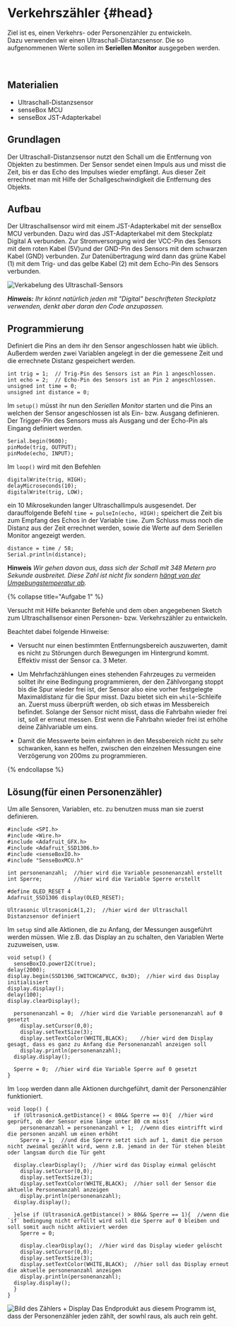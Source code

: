 # Verkehrszähler {#head}

<div class="description">
Ziel ist es, einen Verkehrs- oder Personenzähler zu entwickeln. <br>
Dazu verwenden wir einen Ultraschall-Distanzsensor.
Die so aufgenommenen Werte sollen im <b>Seriellen Monitor</b> ausgegeben werden.
</div>
<div class="line">
    <br>
    <br>
</div>

## Materialien
* Ultraschall-Distanzsensor
* senseBox MCU
* senseBox JST-Adapterkabel

## Grundlagen
Der Ultraschall-Distanzsensor nutzt den Schall um die Entfernung von Objekten zu bestimmen. Der Sensor sendet einen Impuls aus und misst die Zeit, bis er das Echo des Impulses wieder empfängt. Aus dieser Zeit errechnet man mit Hilfe der Schallgeschwindigkeit die Entfernung des Objekts.

## Aufbau
Der Ultraschallsensor wird mit einem JST-Adapterkabel mit der senseBox MCU verbunden. Dazu wird das JST-Adapterkabel mit dem Steckplatz Digital A verbunden.
Zur Stromversorgung wird der VCC-Pin des Sensors mit dem roten Kabel (5V)und der GND-Pin des Sensors mit
dem schwarzen Kabel (GND) verbunden. Zur Datenübertragung wird dann das grüne Kabel (1) mit dem Trig- und das gelbe Kabel (2) mit dem Echo-Pin des Sensors verbunden.

![Verkabelung des Ultraschall-Sensors](../../../pictures/projekte/Verkehrszaehler_v2.png)

***Hinweis:*** *Ihr könnt natürlich jeden mit "Digital" beschrifteten Steckplatz verwenden, denkt aber daran den Code anzupassen.*

## Programmierung

Definiert die Pins an dem ihr den Sensor angeschlossen habt wie üblich.
Außerdem werden zwei Variablen angelegt in der die gemessene Zeit und die errechnete Distanz gespeichert werden.

```arduino
int trig = 1;  // Trig-Pin des Sensors ist an Pin 1 angeschlossen.
int echo = 2;  // Echo-Pin des Sensors ist an Pin 2 angeschlossen.
unsigned int time = 0;
unsigned int distance = 0;
```

Im `setup()` müsst ihr nun den *Seriellen Monitor* starten und die Pins an welchen der Sensor angeschlossen ist als Ein- bzw. Ausgang definieren. Der Trigger-Pin des Sensors muss als Ausgang und der Echo-Pin als Eingang definiert werden.

```arduino
Serial.begin(9600);
pinMode(trig, OUTPUT);
pinMode(echo, INPUT);

```

Im `loop()` wird mit den Befehlen
```arduino
digitalWrite(trig, HIGH);
delayMicroseconds(10);
digitalWrite(trig, LOW);
```
ein 10 Mikrosekunden langer Ultraschallimpuls ausgesendet.
Der darauffolgende Befehl `time = pulseIn(echo, HIGH);` speichert die Zeit bis zum Empfang des Echos in der Variable `time`.
Zum Schluss muss noch die Distanz aus der Zeit errechnet werden, sowie die Werte auf dem Seriellen Monitor angezeigt werden.

```arduino
distance = time / 58;
Serial.println(distance);
```
**Hinweis** *Wir gehen davon aus, dass sich der Schall mit 348 Metern pro Sekunde ausbreitet. Diese Zahl ist nicht fix sondern [hängt von der Umgebungstemperatur ab](https://de.wikipedia.org/wiki/Schallgeschwindigkeit#Temperaturabh.C3.A4ngigkeit_in_Luft).*

{% collapse title="Aufgabe 1" %}

Versucht mit Hilfe bekannter Befehle und dem oben angegebenen Sketch zum Ultraschallsensor einen Personen- bzw. Verkehrszähler zu entwickeln.

Beachtet dabei folgende Hinweise:
- Versucht nur einen bestimmten Entfernungsbereich auszuwerten, damit es
nicht zu Störungen durch Bewegungen im Hintergrund kommt. Effektiv misst der Sensor ca. 3 Meter.

- Um Mehrfachzählungen eines stehenden Fahrzeuges zu vermeiden solltet ihr eine Bedingung programmieren, der den Zählvorgang stoppt bis die Spur wieder frei ist, der Sensor also eine vorher festgelegte Maximaldistanz für die Spur misst. Dazu bietet sich ein `while`-Schleife an. Zuerst muss überprüft werden, ob sich etwas im Messbereich befindet. Solange der Sensor nicht misst, dass die Fahrbahn wieder frei ist, soll er erneut messen. Erst wenn die Fahrbahn wieder frei ist erhöhe deine Zählvariable um eins.

- Damit die Messwerte beim einfahren in den Messbereich nicht zu sehr schwanken, kann es helfen, zwischen den einzelnen Messungen eine Verzögerung von 200ms zu programmieren.
    
{% endcollapse %}

## Lösung(für einen Personenzähler)

Um alle Sensoren, Variablen, etc. zu benutzen muss man sie zuerst definieren.
```arduino
#include <SPI.h>
#include <Wire.h>
#include <Adafruit_GFX.h>
#include <Adafruit_SSD1306.h>
#include <senseBoxIO.h>
#include "SenseBoxMCU.h"

int personenanzahl;  //hier wird die Variable pesonenanzahl erstellt
int Sperre;          //hier wird die Variable Sperre erstellt

#define OLED_RESET 4
Adafruit_SSD1306 display(OLED_RESET);

Ultrasonic UltrasonicA(1,2);  //hier wird der Ultraschall Distanzsensor definiert
```
Im `setup` sind alle Aktionen, die zu Anfang, der Messungen ausgeführt werden müssen. Wie z.B. das Display an zu schalten, den Variablen Werte zuzuweisen, usw.
```arduino
void setup() {
  senseBoxIO.powerI2C(true);
delay(2000);
display.begin(SSD1306_SWITCHCAPVCC, 0x3D);  //hier wird das Display initialisiert
display.display();
delay(100);
display.clearDisplay();

  personenanzahl = 0;  //hier wird die Variable personenanzahl auf 0 gesetzt
    display.setCursor(0,0);
    display.setTextSize(3);
    display.setTextColor(WHITE,BLACK);    //hier wird dem Display gesagt, dass es ganz zu Anfang die Personenanzahl anzeigen soll
    display.println(personenanzahl);
  display.display();

  Sperre = 0;  //hier wird die Variable Sperre auf 0 gesetzt
}
```
Im `loop` werden dann alle Aktionen durchgeführt, damit der Personenzähler funktioniert.
```arduino
void loop() {
  if (UltrasonicA.getDistance() < 80&& Sperre == 0){  //hier wird geprüft, ob der Sensor eine länge unter 80 cm misst
    personenanzahl = personenanzahl + 1;  //wenn dies eintrifft wird die personen anzahl um einen erhöht
    Sperre = 1;  //und die Sperre setzt sich auf 1, damit die person nicht zweimal gezählt wird, wenn z.B. jemand in der Tür stehen bleibt oder langsam durch die Tür geht
    
  display.clearDisplay();  //hier wird das Display einmal gelöscht
    display.setCursor(0,0);
    display.setTextSize(3);
    display.setTextColor(WHITE,BLACK);  //hier soll der Sensor die aktuelle Personenanzahl anzeigen
    display.println(personenanzahl);
  display.display();
  
  }else if (UltrasonicA.getDistance() > 80&& Sperre == 1){  //wenn die `if` bedingung nicht erfüllt wird soll die Sperre auf 0 bleiben und soll somit auch nicht aktiviert werden
    Sperre = 0;

    display.clearDisplay();  //hier wird das Display wieder gelöscht
    display.setCursor(0,0);
    display.setTextSize(3);
    display.setTextColor(WHITE,BLACK);  //hier soll das Display erneut die aktuelle personenanzahl anzeigen
    display.println(personenanzahl);
  display.display();
  }
}
```
![Bild des Zählers + Display](../../../pictures/projekte/Personenzähler.png)
Das Endprodukt aus diesem Programm ist, dass der Personenzähler jeden zählt, der sowhl raus, als auch rein geht.
